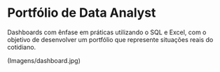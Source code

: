 # Portfólio de Data Analyst 

Dashboards com ênfase em práticas utilizando o SQL e Excel, com o objetivo de desenvolver um portfólio que represente situações reais do cotidiano.



(Imagens/dashboard.jpg)
